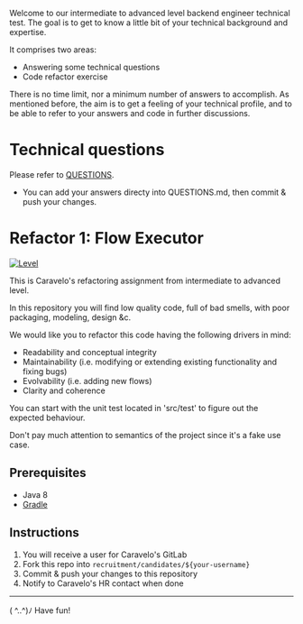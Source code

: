 Welcome to our intermediate to advanced level backend engineer technical test. The goal is to get to know a little bit of your technical background and expertise. 

It comprises two areas:

- Answering some technical questions
- Code refactor exercise

There is no time limit, nor a minimum number of answers to accomplish. As mentioned before, the aim is to get a feeling of your technical profile, and to be able to refer to your answers and code in further discussions.

# Technical questions

Please refer to [QUESTIONS](QUESTIONS.md).

- You can add your answers directy into QUESTIONS.md, then commit & push your changes.

# Refactor 1: Flow Executor

[![Level](https://img.shields.io/badge/Level-intermediate-blue.svg)](https://shields.io/)

This is Caravelo's refactoring assignment from intermediate to advanced level.

In this repository you will find low quality code, full of bad smells, with poor packaging, modeling, design &c.

We would like you to refactor this code having the following drivers in mind:
- Readability and conceptual integrity
- Maintainability (i.e. modifying or extending existing functionality and fixing bugs)
- Evolvability (i.e. adding new flows)
- Clarity and coherence

You can start with the unit test located in 'src/test' to figure out the expected behaviour. 

Don't pay much attention to semantics of the project since it's a fake use case.

## Prerequisites

* Java 8
* [Gradle](https://gradle.org/)

## Instructions

1. You will receive a user for Caravelo's GitLab
2. Fork this repo into `recruitment/candidates/${your-username}`
3. Commit & push your changes to this repository
4. Notify to Caravelo's HR contact when done

---

( ^..^)ﾉ Have fun!
